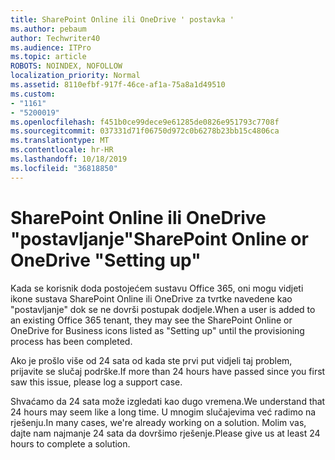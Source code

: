 ```yaml
---
title: SharePoint Online ili OneDrive ' postavka '
ms.author: pebaum
author: Techwriter40
ms.audience: ITPro
ms.topic: article
ROBOTS: NOINDEX, NOFOLLOW
localization_priority: Normal
ms.assetid: 8110efbf-917f-46ce-af1a-75a8a1d49510
ms.custom:
- "1161"
- "5200019"
ms.openlocfilehash: f451b0ce99dece9e61285de0826e951793c7708f
ms.sourcegitcommit: 037331d71f06750d972c0b6278b23bb15c4806ca
ms.translationtype: MT
ms.contentlocale: hr-HR
ms.lasthandoff: 10/18/2019
ms.locfileid: "36818850"
---
```

# <a name="sharepoint-online-or-onedrive-setting-up"></a><span data-ttu-id="85ce5-102">SharePoint Online ili OneDrive "postavljanje"</span><span class="sxs-lookup"><span data-stu-id="85ce5-102">SharePoint Online or OneDrive "Setting up"</span></span>

<span data-ttu-id="85ce5-103">Kada se korisnik doda postojećem sustavu Office 365, oni mogu vidjeti ikone sustava SharePoint Online ili OneDrive za tvrtke navedene kao "postavljanje" dok se ne dovrši postupak dodjele.</span><span class="sxs-lookup"><span data-stu-id="85ce5-103">When a user is added to an existing Office 365 tenant, they may see the SharePoint Online or OneDrive for Business icons listed as "Setting up" until the provisioning process has been completed.</span></span>

<span data-ttu-id="85ce5-104">Ako je prošlo više od 24 sata od kada ste prvi put vidjeli taj problem, prijavite se slučaj podrške.</span><span class="sxs-lookup"><span data-stu-id="85ce5-104">If more than 24 hours have passed since you first saw this issue, please log a support case.</span></span>

<span data-ttu-id="85ce5-105">Shvaćamo da 24 sata može izgledati kao dugo vremena.</span><span class="sxs-lookup"><span data-stu-id="85ce5-105">We understand that 24 hours may seem like a long time.</span></span> <span data-ttu-id="85ce5-106">U mnogim slučajevima već radimo na rješenju.</span><span class="sxs-lookup"><span data-stu-id="85ce5-106">In many cases, we're already working on a solution.</span></span> <span data-ttu-id="85ce5-107">Molim vas, dajte nam najmanje 24 sata da dovršimo rješenje.</span><span class="sxs-lookup"><span data-stu-id="85ce5-107">Please give us at least 24 hours to complete a solution.</span></span>

